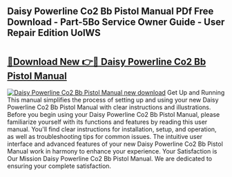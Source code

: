 ## Daisy Powerline Co2 Bb Pistol Manual PDf Free Download - Part-5Bo Service Owner Guide - User Repair Edition UolWS

# <h2><a href="http://bc68902.oget.top/?id=Daisy+Powerline+Co2+Bb+Pistol+Manual">🔗Download New 👉🔴 Daisy Powerline Co2 Bb Pistol Manual</a></h2>

[![Daisy Powerline Co2 Bb Pistol Manual new download](https://i.imgur.com/5g1atiW.png)](http://bc68902.oget.top/?id=Daisy+Powerline+Co2+Bb+Pistol+Manual)
Get Up and Running This manual simplifies the process of setting up and using your new Daisy Powerline Co2 Bb Pistol Manual with clear instructions and illustrations. Before you begin using your Daisy Powerline Co2 Bb Pistol Manual, please familiarize yourself with its functions and features by reading this user manual. You'll find clear instructions for installation, setup, and operation, as well as troubleshooting tips for common issues. The intuitive user interface and advanced features of your new Daisy Powerline Co2 Bb Pistol Manual work in harmony to enhance your experience. Your Satisfaction is Our Mission Daisy Powerline Co2 Bb Pistol Manual. We are dedicated to ensuring your complete satisfaction.
